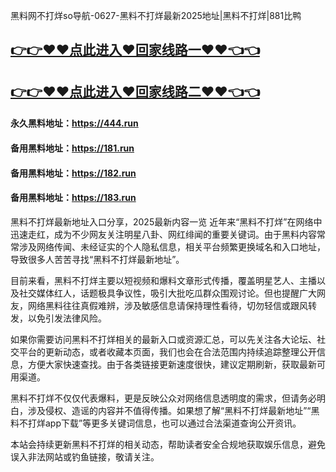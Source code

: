 黑料网不打烊so导航-0627-黑料不打烊最新2025地址|黑料不打烊|881比鸭

## [👉👉♥♥点此进入♥回家线路一♥♥👈👈](https://unpkg.com/182run/index.html)
## [👉👉♥♥点此进入♥回家线路二♥♥👈👈](https://unpkg.com/182-1run/index.html)

#### 永久黑料地址：https://444.run
#### 备用黑料地址：https://181.run
#### 备用黑料地址：https://182.run
#### 备用黑料地址：https://183.run


黑料不打烊最新地址入口分享，2025最新内容一览
近年来“黑料不打烊”在网络中迅速走红，成为不少网友关注明星八卦、网红绯闻的重要关键词。由于黑料内容常常涉及网络传闻、未经证实的个人隐私信息，相关平台频繁更换域名和入口地址，导致很多人苦苦寻找“黑料不打烊最新地址”。

目前来看，黑料不打烊主要以短视频和爆料文章形式传播，覆盖明星艺人、主播以及社交媒体红人，话题极具争议性，吸引大批吃瓜群众围观讨论。但也提醒广大网友，网络黑料往往真假难辨，涉及敏感信息请保持理性看待，切勿轻信或跟风转发，以免引发法律风险。

如果你需要访问黑料不打烊相关的最新入口或资源汇总，可以先关注各大论坛、社交平台的更新动态，或者收藏本页面，我们也会在合法范围内持续追踪整理公开信息，方便大家快速查找。由于各类链接更新速度很快，建议定期刷新，获取最新可用渠道。

黑料不打烊不仅仅代表爆料，更是反映公众对网络信息透明度的需求，但请务必明白，涉及侵权、造谣的内容并不值得传播。如果想了解“黑料不打烊最新地址”“黑料不打烊app下载”等更多关键词信息，也可以通过合法渠道查询公开资讯。

本站会持续更新黑料不打烊的相关动态，帮助读者安全合规地获取娱乐信息，避免误入非法网站或钓鱼链接，敬请关注。







